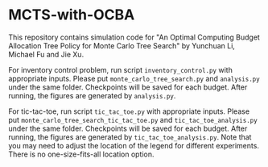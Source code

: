 # MCTS-with-OCBA
This repository contains simulation code for "An Optimal Computing Budget Allocation Tree Policy for Monte Carlo Tree Search" by Yunchuan Li, Michael Fu and Jie Xu.

For inventory control problem, run script `inventory_control.py` with appropriate inputs. Please put `monte_carlo_tree_search.py` and `analysis.py` under the same folder. 
Checkpoints will be saved for each budget. After running, the figures are generated by `analysis.py`.

For tic-tac-toe, run script `tic_tac_toe.py` with appropriate inputs. Please put `monte_carlo_tree_search_tic_tac_toe.py` and `tic_tac_toe_analysis.py` under the same folder. 
Checkpoints will be saved for each budget. After running, the figures are generated by `tic_tac_toe_analysis.py`. Note that you may need to adjust the location of the legend for different experiments.
There is no one-size-fits-all location option.
